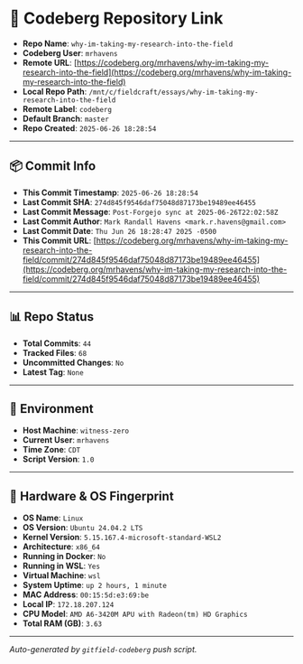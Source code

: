 # 🔗 Codeberg Repository Link

- **Repo Name**: `why-im-taking-my-research-into-the-field`
- **Codeberg User**: `mrhavens`
- **Remote URL**: [https://codeberg.org/mrhavens/why-im-taking-my-research-into-the-field](https://codeberg.org/mrhavens/why-im-taking-my-research-into-the-field)
- **Local Repo Path**: `/mnt/c/fieldcraft/essays/why-im-taking-my-research-into-the-field`
- **Remote Label**: `codeberg`
- **Default Branch**: `master`
- **Repo Created**: `2025-06-26 18:28:54`

---

## 📦 Commit Info

- **This Commit Timestamp**: `2025-06-26 18:28:54`
- **Last Commit SHA**: `274d845f9546daf75048d87173be19489ee46455`
- **Last Commit Message**: `Post-Forgejo sync at 2025-06-26T22:02:58Z`
- **Last Commit Author**: `Mark Randall Havens <mark.r.havens@gmail.com>`
- **Last Commit Date**: `Thu Jun 26 18:28:47 2025 -0500`
- **This Commit URL**: [https://codeberg.org/mrhavens/why-im-taking-my-research-into-the-field/commit/274d845f9546daf75048d87173be19489ee46455](https://codeberg.org/mrhavens/why-im-taking-my-research-into-the-field/commit/274d845f9546daf75048d87173be19489ee46455)

---

## 📊 Repo Status

- **Total Commits**: `44`
- **Tracked Files**: `68`
- **Uncommitted Changes**: `No`
- **Latest Tag**: `None`

---

## 🧭 Environment

- **Host Machine**: `witness-zero`
- **Current User**: `mrhavens`
- **Time Zone**: `CDT`
- **Script Version**: `1.0`

---

## 🧬 Hardware & OS Fingerprint

- **OS Name**: `Linux`
- **OS Version**: `Ubuntu 24.04.2 LTS`
- **Kernel Version**: `5.15.167.4-microsoft-standard-WSL2`
- **Architecture**: `x86_64`
- **Running in Docker**: `No`
- **Running in WSL**: `Yes`
- **Virtual Machine**: `wsl`
- **System Uptime**: `up 2 hours, 1 minute`
- **MAC Address**: `00:15:5d:e3:69:be`
- **Local IP**: `172.18.207.124`
- **CPU Model**: `AMD A6-3420M APU with Radeon(tm) HD Graphics`
- **Total RAM (GB)**: `3.63`

---

_Auto-generated by `gitfield-codeberg` push script._
